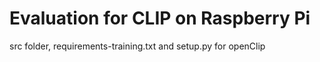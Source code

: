 # Evaluation for CLIP on Raspberry Pi

src folder, requirements-training.txt and setup.py for openClip